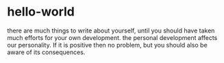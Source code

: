# hello-world
there are much things to write about yourself, until you should have taken much efforts for your own development.
the personal development affects our personality. If it is positive then no problem, but you should also be aware of its consequences.
